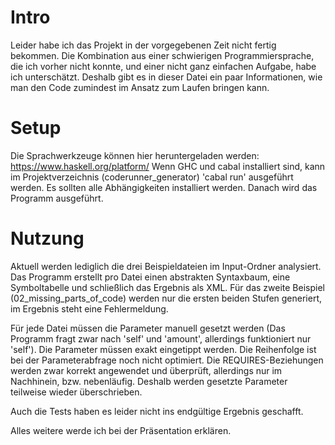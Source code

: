 # Intro
Leider habe ich das Projekt in der vorgegebenen Zeit nicht fertig bekommen. Die Kombination aus einer schwierigen Programmiersprache, die ich vorher nicht konnte, und einer nicht ganz einfachen Aufgabe, habe ich unterschätzt. Deshalb gibt es in dieser Datei ein paar Informationen, wie man den Code zumindest im Ansatz zum Laufen bringen kann.

# Setup
Die Sprachwerkzeuge können hier heruntergeladen werden: https://www.haskell.org/platform/
Wenn GHC und cabal installiert sind, kann im Projektverzeichnis (coderunner_generator) 'cabal run' ausgeführt werden. Es sollten alle Abhängigkeiten installiert werden. Danach wird das Programm ausgeführt.

# Nutzung
Aktuell werden lediglich die drei Beispieldateien im Input-Ordner analysiert. Das Programm erstellt pro Datei einen abstrakten Syntaxbaum, eine Symboltabelle und schließlich das Ergebnis als XML. Für das zweite Beispiel (02_missing_parts_of_code) werden nur die ersten beiden Stufen generiert, im Ergebnis steht eine Fehlermeldung. 

Für jede Datei müssen die Parameter manuell gesetzt werden (Das Programm fragt zwar nach 'self' und 'amount', allerdings funktioniert nur 'self'). Die Parameter müssen exakt eingetippt werden. Die Reihenfolge ist bei der Parameterabfrage noch nicht optimiert. Die REQUIRES-Beziehungen werden zwar korrekt angewendet und überprüft, allerdings nur im Nachhinein, bzw. nebenläufig. Deshalb werden gesetzte Parameter teilweise wieder überschrieben.

Auch die Tests haben es leider nicht ins endgültige Ergebnis geschafft.

Alles weitere werde ich bei der Präsentation erklären.